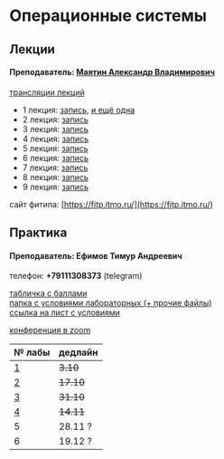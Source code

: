 # Операционные системы

## Лекции

#### Преподаватель: [Маятин Александр Владимирович](https://isu.ifmo.ru/pls/apex/f?p=2143:3:105747231495544::NO::PID:114568)

[трансляции лекций](https://www.twitch.tv/mayatin)

* 1 лекция: [запись](https://www.youtube.com/watch?v=Gw-8Yc6ZXPU&ab_channel=AlexanderMayatin), [и ещё одна](https://www.youtube.com/watch?v=OauvFXqzZlc&t=810s&ab_channel=AlexanderMayatin)
* 2 лекция: [запись](https://www.youtube.com/watch?v=F3PX38nF9TI&ab_channel=AlexanderMayatin)
* 3 лекция: [запись](https://www.youtube.com/watch?v=HETdXWS4Kho)
* 4 лекция: [запись](https://www.youtube.com/watch?v=VDRD5lhV5OQ&ab_channel=AlexanderMayatin)
* 5 лекция: [запись](https://www.youtube.com/watch?v=uFLMnETwXZw&ab_channel=AlexanderMayatin)
* 6 лекция: [запись](https://www.youtube.com/watch?v=d61GmuJ_fZ4&ab_channel=AlexanderMayatin)
* 7 лекция: [запись](https://www.youtube.com/watch?v=YziljB7DJgI&ab_channel=AlexanderMayatin)
* 8 лекция: [запись](https://www.youtube.com/watch?v=6MSSc4bOtFs&ab_channel=AlexanderMayatin)
* 9 лекция: [запись](https://www.youtube.com/watch?v=1yw9L_1YNS0&ab_channel=AlexanderMayatin)

сайт фитипа: [https://fitp.itmo.ru/](https://fitp.itmo.ru/)

## Практика

#### Преподаватель: Ефимов Тимур Андреевич

телефон: **+79111308373** \(telegram\)

[табличка с баллами](https://docs.google.com/spreadsheets/d/1n9YydxIeP9eLmR3dSG5WHvcDCj82FvZ2w8F5NztQ8YM/edit#gid=0
)  
[папка с условиями лабораторных \(+ прочие файлы\)](https://drive.google.com/drive/folders/1wgx3Y3Rx9KtK-Yoeun9vSh-GfVFlxUnW
)  
[ссылка на лист с условиями](https://docs.google.com/spreadsheets/d/1n9YydxIeP9eLmR3dSG5WHvcDCj82FvZ2w8F5NztQ8YM/edit#gid=1627091873)

[конференция в zoom](https://itmo.zoom.us/j/9151124949)

| № лабы | дедлайн |
| :--- | :--- |
| [1](https://drive.google.com/file/d/1GfbY60GyCBx_k3E6ZkZ0dXaVH_7g7yFK/view) | ~~3.10~~ |
| [2](https://drive.google.com/file/d/1czMh7rkebHVthPxVP54K8NkhBllkJ5O3/view) | ~~17.10~~ |
| [3](https://drive.google.com/file/d/16Ky6oF95Th0PWjzp54i8U2EeeyUl6BhN/view) | ~~31.10~~ |
| [4](https://drive.google.com/file/d/1o9DuDSY6sFNVsD_oY-xr9LXXi8KqbeUY/view) | ~~14.11~~ |
| 5 | 28.11 ? |
| 6 | 19.12 ? |

